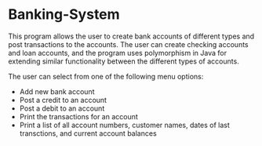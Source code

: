 # Banking-System

This program allows the user to create bank accounts of different types and post transactions to the accounts. The user can create checking accounts and loan accounts, and the program uses polymorphism in Java for extending similar functionality between the different types of accounts.

The user can select from one of the following menu options:
- Add new bank account
- Post a credit to an account
- Post a debit to an account
- Print the transactions for an account
- Print a list of all account numbers, customer names, dates of last transctions, and current account balances
